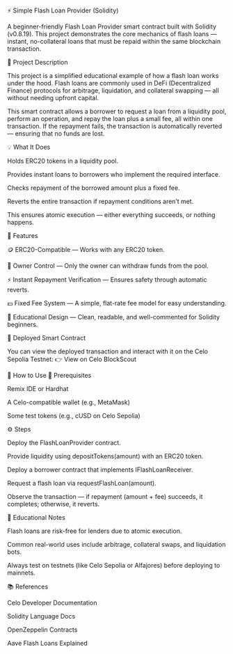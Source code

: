 ⚡ Simple Flash Loan Provider (Solidity)

A beginner-friendly Flash Loan Provider smart contract built with Solidity (v0.8.19).
This project demonstrates the core mechanics of flash loans — instant, no-collateral loans that must be repaid within the same blockchain transaction.

🧠 Project Description

This project is a simplified educational example of how a flash loan works under the hood.
Flash loans are commonly used in DeFi (Decentralized Finance) protocols for arbitrage, liquidation, and collateral swapping — all without needing upfront capital.

This smart contract allows a borrower to request a loan from a liquidity pool, perform an operation, and repay the loan plus a small fee, all within one transaction.
If the repayment fails, the transaction is automatically reverted — ensuring that no funds are lost.

💡 What It Does

Holds ERC20 tokens in a liquidity pool.

Provides instant loans to borrowers who implement the required interface.

Checks repayment of the borrowed amount plus a fixed fee.

Reverts the entire transaction if repayment conditions aren’t met.

This ensures atomic execution — either everything succeeds, or nothing happens.

🌟 Features

🪙 ERC20-Compatible — Works with any ERC20 token.

🔐 Owner Control — Only the owner can withdraw funds from the pool.

⚡ Instant Repayment Verification — Ensures safety through automatic reverts.

💵 Fixed Fee System — A simple, flat-rate fee model for easy understanding.

🧰 Educational Design — Clean, readable, and well-commented for Solidity beginners.

🔗 Deployed Smart Contract

You can view the deployed transaction and interact with it on the Celo Sepolia Testnet:
👉 View on Celo BlockScout

🚀 How to Use
🧱 Prerequisites

Remix IDE
 or Hardhat

A Celo-compatible wallet (e.g., MetaMask)

Some test tokens (e.g., cUSD on Celo Sepolia)

⚙️ Steps

Deploy the FlashLoanProvider contract.

Provide liquidity using depositTokens(amount) with an ERC20 token.

Deploy a borrower contract that implements IFlashLoanReceiver.

Request a flash loan via requestFlashLoan(amount).

Observe the transaction — if repayment (amount + fee) succeeds, it completes; otherwise, it reverts.

🧠 Educational Notes

Flash loans are risk-free for lenders due to atomic execution.

Common real-world uses include arbitrage, collateral swaps, and liquidation bots.

Always test on testnets (like Celo Sepolia or Alfajores) before deploying to mainnets.


📚 References

Celo Developer Documentation

Solidity Language Docs

OpenZeppelin Contracts

Aave Flash Loans Explained
